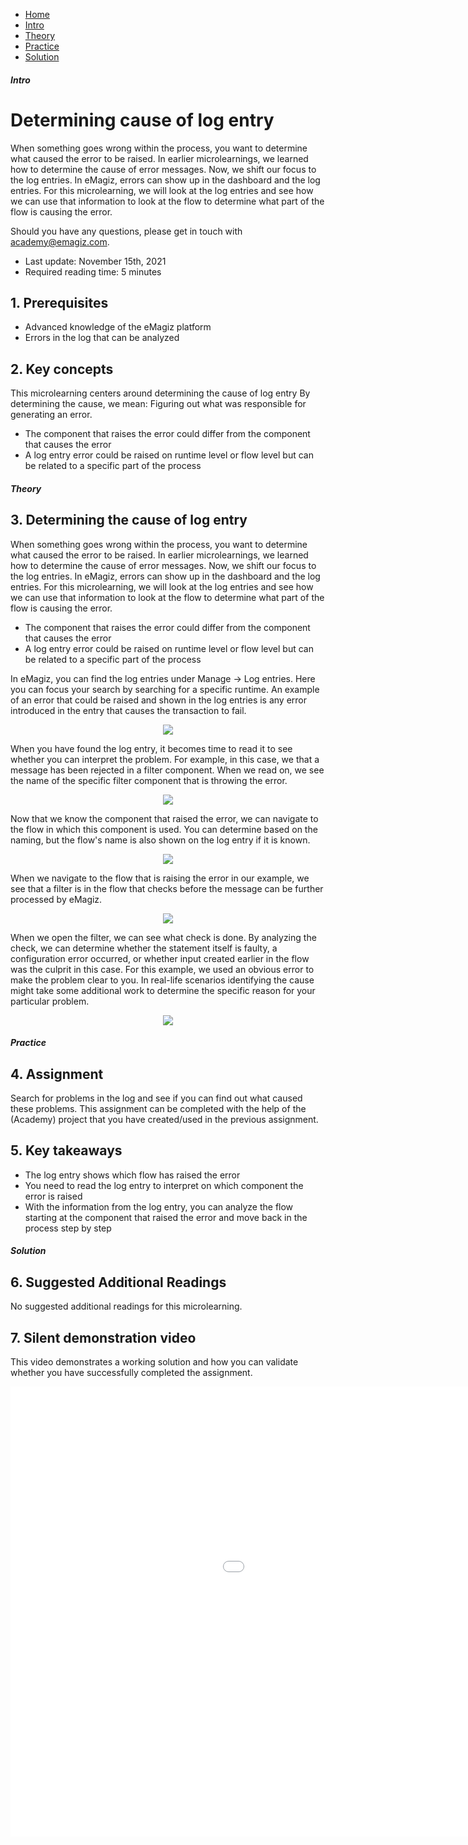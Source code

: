 <div class="ez-academy">
    <div class="ez-academy__body">
        <main class="micro-learning">
        <ul class="doc-nav">
            <li class="doc-nav__item"><a href="../../docs/microlearning/advanced-active-monitoring-index" class="doc-nav__link">Home</a></li>
            <li class="doc-nav__item"><a href="#intro" class="doc-nav__link">Intro</a></li>
            <li class="doc-nav__item"><a href="#theory" class="doc-nav__link">Theory</a></li>
            <li class="doc-nav__item"><a href="#practice" class="doc-nav__link">Practice</a></li>
            <li class="doc-nav__item"><a href="#solution" class="doc-nav__link">Solution</a></li>
        </ul>

<div class="doc">

##### Intro

# Determining cause of log entry
 
When something goes wrong within the process, you want to determine what caused the error to be raised. In earlier microlearnings, we learned how to determine the cause of error messages. Now, we shift our focus to the log entries. In eMagiz, errors can show up in the dashboard and the log entries. For this microlearning, we will look at the log entries and see how we can use that information to look at the flow to determine what part of the flow is causing the error.

Should you have any questions, please get in touch with academy@emagiz.com.

- Last update: November 15th, 2021
- Required reading time: 5 minutes

## 1. Prerequisites
- Advanced knowledge of the eMagiz platform
- Errors in the log that can be analyzed

## 2. Key concepts
This microlearning centers around determining the cause of log entry
By determining the cause, we mean: Figuring out what was responsible for generating an error.

- The component that raises the error could differ from the component that causes the error
- A log entry error could be raised on runtime level or flow level but can be related to a specific part of the process

##### Theory
  
## 3. Determining the cause of log entry

When something goes wrong within the process, you want to determine what caused the error to be raised. In earlier microlearnings, we learned how to determine the cause of error messages. Now, we shift our focus to the log entries. In eMagiz, errors can show up in the dashboard and the log entries. For this microlearning, we will look at the log entries and see how we can use that information to look at the flow to determine what part of the flow is causing the error.

- The component that raises the error could differ from the component that causes the error
- A log entry error could be raised on runtime level or flow level but can be related to a specific part of the process

In eMagiz, you can find the log entries under Manage -> Log entries. Here you can focus your search by searching for a specific runtime. An example of an error that could be raised and shown in the log entries is any error introduced in the entry that causes the transaction to fail.

<p align="center"><img src="../../img/microlearning/advanced-active-monitoring-determining-cause-of-log-entry--example-error-log-entry.png"></p>

When you have found the log entry, it becomes time to read it to see whether you can interpret the problem. For example, in this case, we that a message has been rejected in a filter component. When we read on, we see the name of the specific filter component that is throwing the error.

<p align="center"><img src="../../img/microlearning/advanced-active-monitoring-determining-cause-of-log-entry--example-error-log-entry-identify-the-problem.png"></p>

Now that we know the component that raised the error, we can navigate to the flow in which this component is used. You can determine based on the naming, but the flow's name is also shown on the log entry if it is known.

<p align="center"><img src="../../img/microlearning/advanced-active-monitoring-determining-cause-of-log-entry--example-error-log-entry-find-flow.png"></p>

When we navigate to the flow that is raising the error in our example, we see that a filter is in the flow that checks before the message can be further processed by eMagiz.

<p align="center"><img src="../../img/microlearning/advanced-active-monitoring-determining-cause-of-log-entry--example-error-log-entry-analyze-flow.png"></p>

When we open the filter, we can see what check is done. By analyzing the check, we can determine whether the statement itself is faulty, a configuration error occurred, or whether input created earlier in the flow was the culprit in this case. For this example, we used an obvious error to make the problem clear to you. In real-life scenarios identifying the cause might take some additional work to determine the specific reason for your particular problem.

<p align="center"><img src="../../img/microlearning/advanced-active-monitoring-determining-cause-of-log-entry--current-faulty-check.png"></p>

##### Practice

## 4. Assignment

Search for problems in the log and see if you can find out what caused these problems. This assignment can be completed with the help of the (Academy) project that you have created/used in the previous assignment.

## 5. Key takeaways

- The log entry shows which flow has raised the error
- You need to read the log entry to interpret on which component the error is raised
- With the information from the log entry, you can analyze the flow starting at the component that raised the error and move back in the process step by step

##### Solution

## 6. Suggested Additional Readings

No suggested additional readings for this microlearning.

## 7. Silent demonstration video

This video demonstrates a working solution and how you can validate whether you have successfully completed the assignment.

<iframe width="1280" height="720" src="../../vid/microlearning/advanced-active-monitoring-determining-cause-of-log-entry.mp4" frameborder="0" allow="accelerometer; autoplay; clipboard-write; encrypted-media; gyroscope; picture-in-picture" allowfullscreen></iframe>

</div>
</main>
</div>
</div>